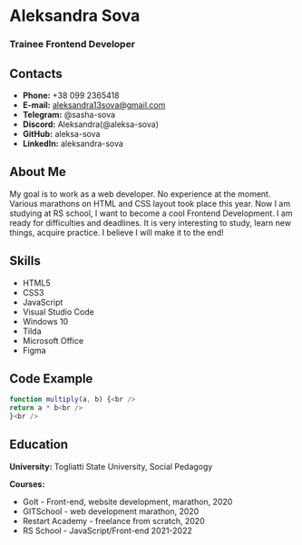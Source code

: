 # Aleksandra Sova

### Trainee Frontend Developer

## Contacts

- **Phone:** +38 099 2365418
- **E-mail:** aleksandra13sova@gmail.com
- **Telegram:** @sasha-sova
- **Discord:** Aleksandra(@aleksa-sova)
- **GitHub:** aleksa-sova
- **LinkedIn:** aleksandra-sova

## About Me

My goal is to work as a web developer. No experience at the
moment. Various marathons on HTML and CSS layout took place this
year. Now I am studying at RS school, I want to become a cool
Frontend Development. I am ready for difficulties and deadlines.
It is very interesting to study, learn new things, acquire
practice. I believe I will make it to the end!

## Skills

- HTML5
- CSS3
- JavaScript
- Visual Studio Code
- Windows 10
- Tilda
- Microsoft Office
- Figma

## Code Example

```javascript
function multiply(a, b) {<br />
return a * b<br />
}<br />
```

## Education

**University:** Togliatti State University, Social Pedagogy

**Courses:**

- GoIt - Front-end, website development, marathon, 2020
- GITSchool - web development marathon, 2020
- Restart Academy - freelance from scratch, 2020
- RS School - JavaScript/Front-end 2021-2022
